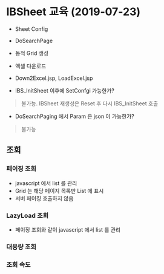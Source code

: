 # IBSheet 교육 (2019-07-23)

- Sheet Config 
- DoSearchPage
- 동적 Grid 생성
- 엑셀 다운로드
- Down2Excel.jsp, LoadExcel.jsp

- IBS_InitSheet 이후에 SetConfgi 가능한가?
> 불가능. IBSheet 재생성은 Reset 후 다시 IBS_InitSheet 호출

- DoSearchPaging 에서 Param 은 json 이 가능한가? 
> 불가능

## 조회

### 페이징 조회
 - javascript 에서 list 를 관리
 - Grid 는 해당 페이지 목록만 List 에 표시
 - 서버 페이징 호출하지 않음

### LazyLoad 조회
 - 페이징 조회와 같이 javascript 에서 list 를 관리

### 대용량 조회

### 조회 속도


